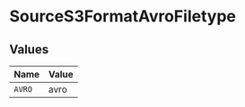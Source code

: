 # SourceS3FormatAvroFiletype


## Values

| Name   | Value  |
| ------ | ------ |
| `AVRO` | avro   |